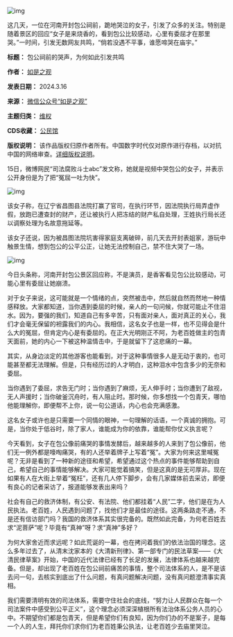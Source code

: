 ![img](https://chinadigitaltimes.net/chinese/files/2024/03/post-705980-65f593f368047.)


这几天，一位在河南开封包公祠前，跪地哭泣的女子，引发了众多的关注。特别是随着景区的回应“女子是来烧香的，看到包公比较感动，心里有委屈才在那里哭。”一时间，引发无数网友共鸣，“倘若没遇不平事，谁愿啼哭在庙宇。”




**标题：** 包公祠前的哭声，为何如此引发共鸣  

**作者：** [如是之观](https://chinadigitaltimes.net/space/如是之观)  

**发表日期：** 2024.3.16  

**来源：** [微信公众号“如是之观”](https://web.archive.org/web/20240316124740/https://mp.weixin.qq.com/s/cdg42tHvAEufoK5BPbGypg)  

**主题归类：** [维权](https://chinadigitaltimes.net/space/维权)  

**CDS收藏：** [公民馆](https://chinadigitaltimes.net/space/%E5%85%AC%E6%B0%91%E9%A6%86)  

**版权说明：** 该作品版权归原作者所有。中国数字时代仅对原作进行存档，以对抗中国的网络审查。[详细版权说明](https://chinadigitaltimes.net/chinese/copyright)。


15日，微博网民“司法腐败斗士abc”发文称，她就是视频中哭包公的女子，并表示公开身份是为了把“冤屈一吐为快”。


![img](https://chinadigitaltimes.net/chinese/files/2024/03/id14203643-ed7c336e4515aed9617673624d7c29cd.jpg)


该女子称，在辽宁省昌图县法院打赢了官司，在执行环节，因法院执行局弄虚作假，放跑已遭查封的财产，还让被执行人把冻结的财产私自处理，王姓执行局长还以调察处理为名故意拖延等。


该女子还说，因为被昌图法院坑害得家庭支离破碎，前几天去开封表姐家，游玩中触景生情，想到包公的公平公正，让她无法控制自己，禁不住大哭了一场。


![img](https://chinadigitaltimes.net/chinese/files/2024/03/id14203642-c77838f4c9e878965b2888ae3c9c82d2-600x284-1.jpg)


今日头条称，河南开封包公景区回应称，不是演员，是香客看见包公比较感动，可能心里有委屈让她崩溃。


对于女子来说，这可能就是一个情绪的点，突然被击中，然后就自然而然地一种情感释放。大家都知道，当你遇到委屈的时候，亲人的一句问候，你就可能止不住泪水。因为，要强的我们，知道自己有多辛苦，只有面对亲人，面对真正的关心，我们才会毫无保留的袒露我们的内心。我相信，这名女子也是一样，也不见得会是什么大的冤屈，但肯定内心是有委屈的。在正大光明刚正不阿，为老百姓做主的包青天面前，她的内心一下被这种温情击中，于是就留下了这悲痛的一幕。


其实，从身边淡定的其他游客也能看到，对于这种事情很多人是无动于衷的，也可能甚至都无法理解。但是，只有经历过的人才明白，这种泪水中包含多少的无奈和委屈。


当你遇到了委屈，求告无门时；当你遇到了麻烦，无人伸手时；当你遭到了敌视，无人声援时；当你破釜沉舟时，有人阻止时。那时候，你多想找一个包青天，哪怕他能理解你，即便帮不上你，说一句公道话，内心也会充满感激。


这名女子或许也是只需要一个同情的眼神，一句理解的话语，一个真诚的拥抱。可是，当你处于低谷时，除了家人，谁能成为你的依靠，谁能帮你仗义执言呢？


今天看到，女子在包公像前痛哭的事情发酵后，越来越多的人来到了包公像前，他们无一例外都是嚎啕痛哭，有的人还举着牌子上写着“冤”。大家为何来这里喊冤呢？无非是看到了一种新的途径和希望，希望通过这个热点的事件能够帮助到自己，希望自己的事情能够解决。大家可能觉着搞笑，但是这真的是无可厚非。现在如果有人在大街上举着“冤枉”，还有几人停下脚步，会有几家媒体前去采访，即便有良心的记者采访了，报道能够发表出来吗？


社会有自己的救济体制，有公安、有法院、他们都挂着“人民”二字，他们是在为人民执法。老百姓，人民遇到问题了，找他们才是最佳的途径。这两条路走不通，不是还有信访部门吗？我国的救济体系其实很完备的。既然如此完备，为何老百姓去求“泥菩萨”呢？毕竟有“真神”呀？求“真神”多好？


为何大家舍近而求远呢？如此荒诞的一幕，也在拷问着我们的依法治国的理念。这么多年过去了，从清末沈家本的《大清新刑律》、第一部专门的民法草案——《大清民律草案》开始，中国的近代法律已经有了长足的发展，法律体系也越来越完备。但是，却出现了老百姓在包公祠前痛苦的事情，整个司法体系的人，是不是该去问一句，去核实到底出了什么问题，有真问题解决问题，没有真问题澄清事实真相。


我们需要清明有效的司法体系，需要守住社会的底线，“努力让人民群众在每一个司法案件中感受到公平正义”，这个理念必须深深植根所有法治体系公务人员的心中。不期望你们都是包青天，但是希望你们有良知，因为你们办的不是案子，是每一个人的人生，拜托你们求你们为老百姓秉公执法，让老百姓少去庙里哭泣。

